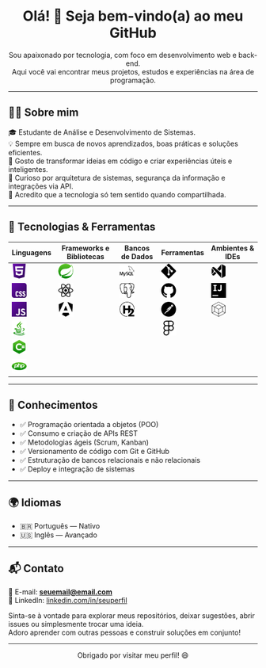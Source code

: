 <h1 align="center">Olá! 👋 Seja bem-vindo(a) ao meu GitHub</h1>

<p align="center">
  Sou apaixonado por tecnologia, com foco em desenvolvimento web e back-end. <br>
  Aqui você vai encontrar meus projetos, estudos e experiências na área de programação.
</p>

---

## 👨‍💻 Sobre mim

🎓 Estudante de Análise e Desenvolvimento de Sistemas.  
💡 Sempre em busca de novos aprendizados, boas práticas e soluções eficientes.  
🚀 Gosto de transformar ideias em código e criar experiências úteis e inteligentes.  
🧠 Curioso por arquitetura de sistemas, segurança da informação e integrações via API.  
💬 Acredito que a tecnologia só tem sentido quando compartilhada.  

---

## 🧰 Tecnologias & Ferramentas

| **Linguagens**                                        | **Frameworks e Bibliotecas**                                 | **Bancos de Dados**                                   | **Ferramentas**                                   | **Ambientes & IDEs** |
|--                                                     |--                                                            |--                                                     |--                                                 |--                                                                      |
| <img src="icons/html5.svg" width="30" title="HTML5"/> | <img src="icons/spring.svg" width="30" title="Spring Boot"/> | <img src="icons/mysql.svg" width="30" title="MySQL"/> | <img src="icons/git.svg" width="30" title="Git"/> | <img src="icons/icons8-visual-studio.svg" width="30" title="VS Code"/> |
| <img src="icons/css.svg" width="30" title="CSS"/>     | <img src="icons/react.svg" width="30" title="React"/>        | <img src="icons/postgresql.svg" width="30" title="PostgreSQL"/> | <img src="icons/github.svg" width="30" title="GitHub"/> | <img src="icons/intellijidea.svg" width="30" title="IntelliJ"/> |
| <img src="icons/javascript.svg" width="30" title="JavaScript"/> | <img src="icons/angular.svg" width="30" title="Angular"/>                                                   | <img src="icons/h2database.svg" width="30" title="H2 Database"/> | <img src="icons/postman.svg" width="30" title="Postman"/> | <img src="icons/apachenetbeanside.svg" width="30" title="Netbeans"/> |
| <img src="icons/java.svg" width="30" title="Java"/> |                                                                |                                                                  | <img src="icons/figma.svg" width="30" title="Figma"/> |                                                                          |
| <img src="icons/csharp.svg" width="30" title="C#"/> |    |                                                                  |                                                          |                                                                          |
| <img src="icons/php.svg" width="30" title="PHP"/>   |


---

## 🧠 Conhecimentos

- ✅ Programação orientada a objetos (POO)  
- ✅ Consumo e criação de APIs REST  
- ✅ Metodologias ágeis (Scrum, Kanban)  
- ✅ Versionamento de código com Git e GitHub  
- ✅ Estruturação de bancos relacionais e não relacionais  
- ✅ Deploy e integração de sistemas

---

## 🌍 Idiomas

- 🇧🇷 Português — Nativo  
- 🇺🇸 Inglês — Avançado

---

## 📬 Contato

📧 E-mail: **seuemail@email.com**  
🔗 LinkedIn: [linkedin.com/in/seuperfil](https://linkedin.com/in/seuperfil)

Sinta-se à vontade para explorar meus repositórios, deixar sugestões, abrir issues ou simplesmente trocar uma ideia.  
Adoro aprender com outras pessoas e construir soluções em conjunto!

---

<p align="center">
  Obrigado por visitar meu perfil! 😄
</p>
